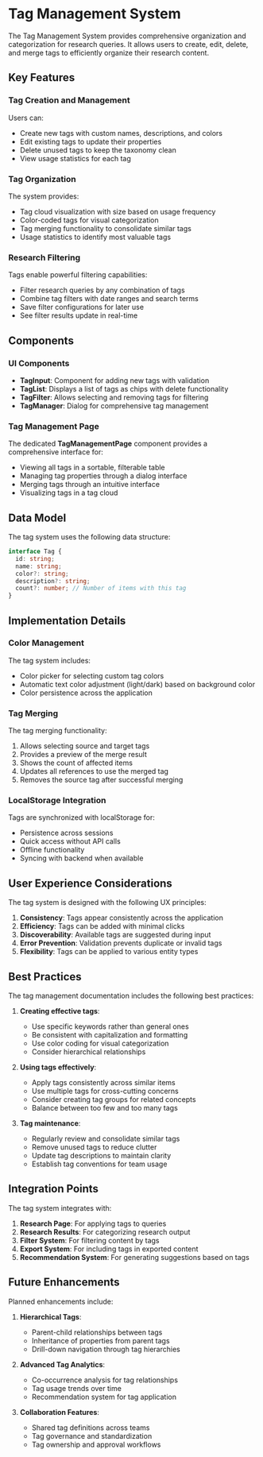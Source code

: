 # Tag Management System

The Tag Management System provides comprehensive organization and categorization for research queries. It allows users to create, edit, delete, and merge tags to efficiently organize their research content.

## Key Features

### Tag Creation and Management

Users can:
- Create new tags with custom names, descriptions, and colors
- Edit existing tags to update their properties
- Delete unused tags to keep the taxonomy clean
- View usage statistics for each tag

### Tag Organization

The system provides:
- Tag cloud visualization with size based on usage frequency
- Color-coded tags for visual categorization
- Tag merging functionality to consolidate similar tags
- Usage statistics to identify most valuable tags

### Research Filtering

Tags enable powerful filtering capabilities:
- Filter research queries by any combination of tags
- Combine tag filters with date ranges and search terms
- Save filter configurations for later use
- See filter results update in real-time

## Components

### UI Components

- **TagInput**: Component for adding new tags with validation
- **TagList**: Displays a list of tags as chips with delete functionality
- **TagFilter**: Allows selecting and removing tags for filtering
- **TagManager**: Dialog for comprehensive tag management

### Tag Management Page

The dedicated **TagManagementPage** component provides a comprehensive interface for:
- Viewing all tags in a sortable, filterable table
- Managing tag properties through a dialog interface
- Merging tags through an intuitive interface
- Visualizing tags in a tag cloud

## Data Model

The tag system uses the following data structure:

```typescript
interface Tag {
  id: string;
  name: string;
  color?: string;
  description?: string;
  count?: number; // Number of items with this tag
}
```

## Implementation Details

### Color Management

The tag system includes:
- Color picker for selecting custom tag colors
- Automatic text color adjustment (light/dark) based on background color
- Color persistence across the application

### Tag Merging

The tag merging functionality:
1. Allows selecting source and target tags
2. Provides a preview of the merge result
3. Shows the count of affected items
4. Updates all references to use the merged tag
5. Removes the source tag after successful merging

### LocalStorage Integration

Tags are synchronized with localStorage for:
- Persistence across sessions
- Quick access without API calls
- Offline functionality
- Syncing with backend when available

## User Experience Considerations

The tag system is designed with the following UX principles:

1. **Consistency**: Tags appear consistently across the application
2. **Efficiency**: Tags can be added with minimal clicks
3. **Discoverability**: Available tags are suggested during input
4. **Error Prevention**: Validation prevents duplicate or invalid tags
5. **Flexibility**: Tags can be applied to various entity types

## Best Practices

The tag management documentation includes the following best practices:

1. **Creating effective tags**:
   - Use specific keywords rather than general ones
   - Be consistent with capitalization and formatting
   - Use color coding for visual categorization
   - Consider hierarchical relationships

2. **Using tags effectively**:
   - Apply tags consistently across similar items
   - Use multiple tags for cross-cutting concerns
   - Consider creating tag groups for related concepts
   - Balance between too few and too many tags

3. **Tag maintenance**:
   - Regularly review and consolidate similar tags
   - Remove unused tags to reduce clutter
   - Update tag descriptions to maintain clarity
   - Establish tag conventions for team usage

## Integration Points

The tag system integrates with:

1. **Research Page**: For applying tags to queries
2. **Research Results**: For categorizing research output
3. **Filter System**: For filtering content by tags
4. **Export System**: For including tags in exported content
5. **Recommendation System**: For generating suggestions based on tags

## Future Enhancements

Planned enhancements include:

1. **Hierarchical Tags**:
   - Parent-child relationships between tags
   - Inheritance of properties from parent tags
   - Drill-down navigation through tag hierarchies

2. **Advanced Tag Analytics**:
   - Co-occurrence analysis for tag relationships
   - Tag usage trends over time
   - Recommendation system for tag application

3. **Collaboration Features**:
   - Shared tag definitions across teams
   - Tag governance and standardization
   - Tag ownership and approval workflows